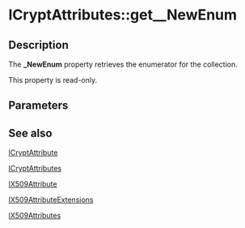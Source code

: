 # ICryptAttributes::get__NewEnum

## Description

The **_NewEnum** property retrieves the enumerator for the collection.

This property is read-only.

## Parameters

## See also

[ICryptAttribute](https://learn.microsoft.com/windows/desktop/api/certenroll/nn-certenroll-icryptattribute)

[ICryptAttributes](https://learn.microsoft.com/windows/desktop/api/certenroll/nn-certenroll-icryptattributes)

[IX509Attribute](https://learn.microsoft.com/windows/desktop/api/certenroll/nn-certenroll-ix509attribute)

[IX509AttributeExtensions](https://learn.microsoft.com/windows/desktop/api/certenroll/nn-certenroll-ix509attributeextensions)

[IX509Attributes](https://learn.microsoft.com/windows/desktop/api/certenroll/nn-certenroll-ix509attributes)